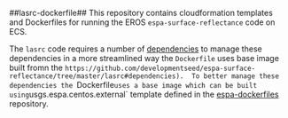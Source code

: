 ##lasrc-dockerfile##
This repository contains cloudformation templates and Dockerfiles for running the EROS `espa-surface-reflectance` code on ECS. 

The `lasrc` code requires a number of [dependencies](https://github.com/developmentseed/espa-surface-reflectance/tree/master/lasrc#dependencies) to manage these dependencies in a more streamlined way the `Dockerfile` uses base image built fromn the `https://github.com/developmentseed/espa-surface-reflectance/tree/master/lasrc#dependencies).  To better manage these dependencies the `Dockerfile` uses a base image which can be built using `usgs.espa.centos.external` template defined in the [espa-dockerfiles](https://github.com/developmentseed/espa-dockerfiles) repository.


